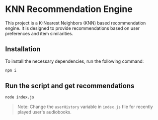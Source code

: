 # KNN Recommendation Engine

This project is a K-Nearest Neighbors (KNN) based recommendation engine. It is designed to provide recommendations based on user preferences and item similarities.

## Installation

To install the necessary dependencies, run the following command:

```bash
npm i
```

## Run the script and get recommendations

```bash
node index.js
```

> Note: Change the `userHistory` variable in `index.js` file for recently played user's audiobooks.